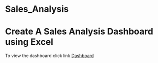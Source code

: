 # Sales_Analysis
# Create A Sales Analysis Dashboard using Excel
To view the dashboard click link <a href ="https://1drv.ms/x/c/1e6d2a0470e16620/EfomslAQP0xAnsy97eL33egBys7i4XehpwqZAiuV6BZsbQ?e=tjlPfj">Dashboard</a>
